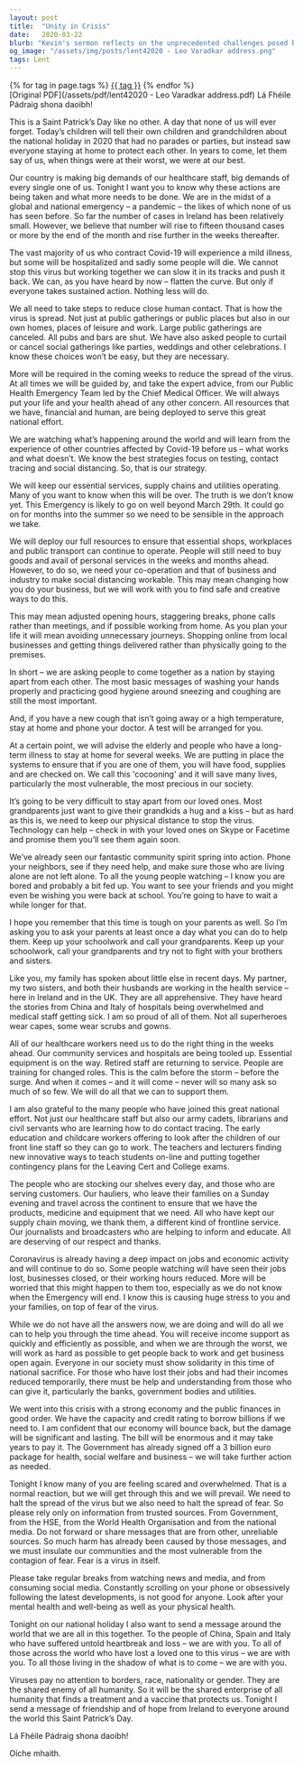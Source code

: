```yaml
---
layout: post
title:  "Unity in Crisis"
date:   2020-03-22
blurb: "Kevin's sermon reflects on the unprecedented challenges posed by the Covid-19 pandemic, emphasizing the importance of solidarity and community spirit. He urges everyone to practice social distancing, support healthcare workers, and maintain hope during this national emergency. The core message is about coming together by staying apart, and the power of collective action in the face of a global crisis."
og_image: "/assets/img/posts/lent42020 - Leo Varadkar address.png"
tags: Lent
---    
```

<div class="tag-pills">
    {% for tag in page.tags %}
    <a href="{{ site.baseurl }}/tag/{{ tag | slugify }}" class="tag-pill">{{ tag }}</a>
    {% endfor %}
</div>
[Original PDF](/assets/pdf/lent42020 - Leo Varadkar address.pdf)
Lá Fhéile Pádraig shona daoibh!

This is a Saint Patrick’s Day like no other. A day that none of us will ever forget. Today’s children will tell their own children and grandchildren about the national holiday in 2020 that had no parades or parties, but instead saw everyone staying at home to protect each other. In years to come, let them say of us, when things were at their worst, we were at our best.

Our country is making big demands of our healthcare staff, big demands of every single one of us. Tonight I want you to know why these actions are being taken and what more needs to be done. We are in the midst of a global and national emergency – a pandemic – the likes of which none of us has seen before. So far the number of cases in Ireland has been relatively small. However, we believe that number will rise to fifteen thousand cases or more by the end of the month and rise further in the weeks thereafter.

The vast majority of us who contract Covid-19 will experience a mild illness, but some will be hospitalized and sadly some people will die. We cannot stop this virus but working together we can slow it in its tracks and push it back. We can, as you have heard by now – flatten the curve. But only if everyone takes sustained action. Nothing less will do.

We all need to take steps to reduce close human contact. That is how the virus is spread. Not just at public gatherings or public places but also in our own homes, places of leisure and work. Large public gatherings are canceled. All pubs and bars are shut. We have also asked people to curtail or cancel social gatherings like parties, weddings and other celebrations. I know these choices won’t be easy, but they are necessary.

More will be required in the coming weeks to reduce the spread of the virus. At all times we will be guided by, and take the expert advice, from our Public Health Emergency Team led by the Chief Medical Officer. We will always put your life and your health ahead of any other concern. All resources that we have, financial and human, are being deployed to serve this great national effort.

We are watching what’s happening around the world and will learn from the experience of other countries affected by Covid-19 before us – what works and what doesn’t. We know the best strategies focus on testing, contact tracing and social distancing. So, that is our strategy.

We will keep our essential services, supply chains and utilities operating. Many of you want to know when this will be over. The truth is we don’t know yet. This Emergency is likely to go on well beyond March 29th. It could go on for months into the summer so we need to be sensible in the approach we take.

We will deploy our full resources to ensure that essential shops, workplaces and public transport can continue to operate. People will still need to buy goods and avail of personal services in the weeks and months ahead. However, to do so, we need your co-operation and that of business and industry to make social distancing workable. This may mean changing how you do your business, but we will work with you to find safe and creative ways to do this.

This may mean adjusted opening hours, staggering breaks, phone calls rather than meetings, and if possible working from home. As you plan your life it will mean avoiding unnecessary journeys. Shopping online from local businesses and getting things delivered rather than physically going to the premises.

In short – we are asking people to come together as a nation by staying apart from each other. The most basic messages of washing your hands properly and practicing good hygiene around sneezing and coughing are still the most important.

And, if you have a new cough that isn’t going away or a high temperature, stay at home and phone your doctor. A test will be arranged for you.

At a certain point, we will advise the elderly and people who have a long-term illness to stay at home for several weeks. We are putting in place the systems to ensure that if you are one of them, you will have food, supplies and are checked on. We call this 'cocooning' and it will save many lives, particularly the most vulnerable, the most precious in our society.

It’s going to be very difficult to stay apart from our loved ones. Most grandparents just want to give their grandkids a hug and a kiss – but as hard as this is, we need to keep our physical distance to stop the virus. Technology can help – check in with your loved ones on Skype or Facetime and promise them you’ll see them again soon.

We’ve already seen our fantastic community spirit spring into action. Phone your neighbors, see if they need help, and make sure those who are living alone are not left alone. To all the young people watching – I know you are bored and probably a bit fed up. You want to see your friends and you might even be wishing you were back at school. You’re going to have to wait a while longer for that.

I hope you remember that this time is tough on your parents as well. So I’m asking you to ask your parents at least once a day what you can do to help them. Keep up your schoolwork and call your grandparents. Keep up your schoolwork, call your grandparents and try not to fight with your brothers and sisters.

Like you, my family has spoken about little else in recent days. My partner, my two sisters, and both their husbands are working in the health service – here in Ireland and in the UK. They are all apprehensive. They have heard the stories from China and Italy of hospitals being overwhelmed and medical staff getting sick. I am so proud of all of them. Not all superheroes wear capes, some wear scrubs and gowns.

All of our healthcare workers need us to do the right thing in the weeks ahead. Our community services and hospitals are being tooled up. Essential equipment is on the way. Retired staff are returning to service. People are training for changed roles. This is the calm before the storm – before the surge. And when it comes – and it will come – never will so many ask so much of so few. We will do all that we can to support them.

I am also grateful to the many people who have joined this great national effort. Not just our healthcare staff but also our army cadets, librarians and civil servants who are learning how to do contact tracing. The early education and childcare workers offering to look after the children of our front line staff so they can go to work. The teachers and lecturers finding new innovative ways to teach students on-line and putting together contingency plans for the Leaving Cert and College exams.

The people who are stocking our shelves every day, and those who are serving customers. Our hauliers, who leave their families on a Sunday evening and travel across the continent to ensure that we have the products, medicine and equipment that we need. All who have kept our supply chain moving, we thank them, a different kind of frontline service. Our journalists and broadcasters who are helping to inform and educate. All are deserving of our respect and thanks.

Coronavirus is already having a deep impact on jobs and economic activity and will continue to do so. Some people watching will have seen their jobs lost, businesses closed, or their working hours reduced. More will be worried that this might happen to them too, especially as we do not know when the Emergency will end. I know this is causing huge stress to you and your families, on top of fear of the virus.

While we do not have all the answers now, we are doing and will do all we can to help you through the time ahead. You will receive income support as quickly and efficiently as possible, and when we are through the worst, we will work as hard as possible to get people back to work and get business open again. Everyone in our society must show solidarity in this time of national sacrifice. For those who have lost their jobs and had their incomes reduced temporarily, there must be help and understanding from those who can give it, particularly the banks, government bodies and utilities.

We went into this crisis with a strong economy and the public finances in good order. We have the capacity and credit rating to borrow billions if we need to. I am confident that our economy will bounce back, but the damage will be significant and lasting. The bill will be enormous and it may take years to pay it. The Government has already signed off a 3 billion euro package for health, social welfare and business – we will take further action as needed.

Tonight I know many of you are feeling scared and overwhelmed. That is a normal reaction, but we will get through this and we will prevail. We need to halt the spread of the virus but we also need to halt the spread of fear. So please rely only on information from trusted sources. From Government, from the HSE, from the World Health Organisation and from the national media. Do not forward or share messages that are from other, unreliable sources. So much harm has already been caused by those messages, and we must insulate our communities and the most vulnerable from the contagion of fear. Fear is a virus in itself.

Please take regular breaks from watching news and media, and from consuming social media. Constantly scrolling on your phone or obsessively following the latest developments, is not good for anyone. Look after your mental health and well-being as well as your physical health.

Tonight on our national holiday I also want to send a message around the world that we are all in this together. To the people of China, Spain and Italy who have suffered untold heartbreak and loss – we are with you. To all of those across the world who have lost a loved one to this virus – we are with you. To all those living in the shadow of what is to come – we are with you.

Viruses pay no attention to borders, race, nationality or gender. They are the shared enemy of all humanity. So it will be the shared enterprise of all humanity that finds a treatment and a vaccine that protects us. Tonight I send a message of friendship and of hope from Ireland to everyone around the world this Saint Patrick’s Day.

Lá Fhéile Pádraig shona daoibh!

Oíche mhaith.
